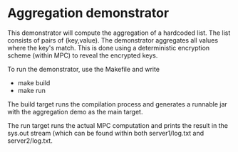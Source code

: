 
Aggregation demonstrator
========================

This demonstrator will compute the aggregation of a hardcoded list.
The list consists of pairs of (key,value). The demonstrator aggregates all values where the key's match.
This is done using a deterministic encryption scheme (within MPC) to reveal the encrypted keys. 

To run the demonstrator, use the Makefile and write

* make build
* make run

The build target runs the compilation process and generates a runnable jar with
the aggregation demo as the main target.

The run target runs the actual MPC computation and prints the result in the sys.out stream (which can be found within both server1/log.txt and server2/log.txt. 